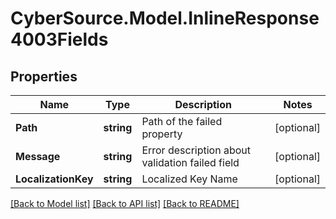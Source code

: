 # CyberSource.Model.InlineResponse4003Fields
## Properties

Name | Type | Description | Notes
------------ | ------------- | ------------- | -------------
**Path** | **string** | Path of the failed property | [optional] 
**Message** | **string** | Error description about validation failed field | [optional] 
**LocalizationKey** | **string** | Localized Key Name | [optional] 

[[Back to Model list]](../README.md#documentation-for-models) [[Back to API list]](../README.md#documentation-for-api-endpoints) [[Back to README]](../README.md)


